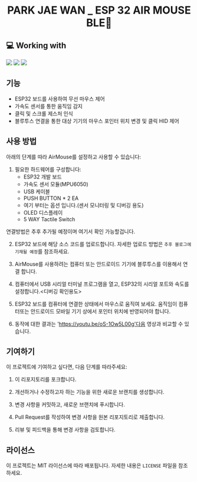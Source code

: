 <!-- 
Widget https://github.com/anuraghazra/github-readme-stats
Badges https://github.com/Ileriayo/markdown-badges
Icons  https://gist.github.com/rxaviers/7360908
 -->

<h1 align="center">PARK JAE WAN _ ESP 32 AIR MOUSE BLE🐾</h1>

<!-- LANGUAGES Widget -->
<!-- ![Top Langs](https://github-readme-stats.vercel.app/api/top-langs/?username=nrmhvr&exclude_repo=github-readme-stats&hide=ANTLR,Jasmin&langs_count=6&layout=compact&hide_border=true&theme=gruvbox_light) -->
<!--
<img align="left" src="https://github-readme-stats.vercel.app/api?username=nrmhvr&theme=gruvbox_light&hide_border=true&count_private=true&show_icons=false&custom_title=GitHub%20Stats😊"/>
-->

<h2>💻 Working with</h2>
<img src="https://img.shields.io/badge/C++-cppplus-blue?logo=cplusplus&logoColor=white">
<img src="https://img.shields.io/badge/C-C-blue?logo=c&logoColor=white">
<img src="https://img.shields.io/badge/espressif-espressif-blue?logo=espressif&logoColor=#E7352C">

<!--<h2>📚 Tech Stack</h2> -->
<!-- Languages 
![Java](https://img.shields.io/badge/java-%23ED8B00.svg?style=for-the-badge&logo=java&logoColor=white) ![Python](https://img.shields.io/badge/python-3670A0?style=for-the-badge&logo=python&logoColor=ffdd54) ![CSS3](https://img.shields.io/badge/css3-%231572B6.svg?style=for-the-badge&logo=css3&logoColor=white) ![C](https://img.shields.io/badge/c-%2300599C.svg?style=for-the-badge&logo=c&logoColor=white)
-->

<!-- Server
![Apache](https://img.shields.io/badge/apache-%23D42029.svg?style=for-the-badge&logo=apache&logoColor=white)
-->
<!-- DB 
![MySQL](https://img.shields.io/badge/mysql-%2300f.svg?style=for-the-badge&logo=mysql&logoColor=white) 
-->
<!-- Frameworks, Platforms and Libraries -->
<!-- ![Vue.js](https://img.shields.io/badge/vuejs-%2335495e.svg?style=for-the-badge&logo=vuedotjs&logoColor=%234FC08D) ![Anaconda](https://img.shields.io/badge/Anaconda-%2344A833.svg?style=for-the-badge&logo=anaconda&logoColor=white) ![Flask](https://img.shields.io/badge/flask-%23000.svg?style=for-the-badge&logo=flask&logoColor=white)  -->

<!-- IDE & Editors -->
<!-- ![Visual Studio Code](https://img.shields.io/badge/Visual%20Studio%20Code-0078d7.svg?style=for-the-badge&logo=visual-studio-code&logoColor=white) ![Atom](https://img.shields.io/badge/Atom-%2366595C.svg?style=for-the-badge&logo=atom&logoColor=white) ![Eclipse](https://img.shields.io/badge/Eclipse-FE7A16.svg?style=for-the-badge&logo=Eclipse&logoColor=white) ![Jupyter Notebook](https://img.shields.io/badge/jupyter-%23FA0F00.svg?style=for-the-badge&logo=jupyter&logoColor=white) -->

<!-- <h2>✏️ learning</h2> -->
<!-- <h2>💡 📁 Projects</h2> -->

## 기능

- ESP32 보드를 사용하여 무선 마우스 제어
- 가속도 센서를 통한 움직임 감지
- 클릭 및 스크롤 제스처 인식
- 블루투스 연결을 통한 대상 기기의 마우스 포인터 위치 변경 및 클릭 HID 제어

## 사용 방법

아래의 단계를 따라 AirMouse를 설정하고 사용할 수 있습니다:

1. 필요한 하드웨어를 구성합니다:
   - ESP32 개발 보드
   - 가속도 센서 모듈(MPU6050)
   - USB 케이블
   - PUSH BUTTON * 2 EA
   - 여기 부터는 옵션 입니다.(센서 모니터링 및 디버깅 용도) 
   - OLED 디스플레이
   - 5 WAY Tactile Switch
<div> 
연결방법은 추후 추가될 예정이며 여기서 확인 가능할겁니다.
</div> 

2. ESP32 보드에 해당 소스 코드를 업로드합니다. 자세한 업로드 방법은 `추후 블로그에 기재될 예정`를 참조하세요.

3. AirMouse를 사용하려는 컴퓨터 또는 안드로이드 기기에 블루투스를 이용해서 연결 합니다.

4. 컴퓨터에서 USB 시리얼 터미널 프로그램을 열고, ESP32의 시리얼 포트와 속도를 설정합니다.<디버깅 확인용도>

5. ESP32 보드를 컴퓨터에 연결한 상태에서 마우스로 움직여 보세요. 움직임이 컴퓨터또는 안드로이드 모바일 기기 상에서 포인터 위치에 반영되어야 합니다.

6. 동작에 대한 결과는 'https://youtu.be/oS-1Ow5L00g'다음 영상과 비교할 수 있습니다.


## 기여하기

이 프로젝트에 기여하고 싶다면, 다음 단계를 따라주세요:

1. 이 리포지토리를 포크합니다.

2. 개선하거나 수정하고자 하는 기능을 위한 새로운 브랜치를 생성합니다.

3. 변경 사항을 커밋하고, 새로운 브랜치에 푸시합니다.

4. Pull Request를 작성하여 변경 사항을 원본 리포지토리로 제출합니다.

5. 리뷰 및 피드백을 통해 변경 사항을 검토합니다.

## 라이선스

이 프로젝트는 MIT 라이선스에 따라 배포됩니다. 자세한 내용은 `LICENSE` 파일을 참조하세요.